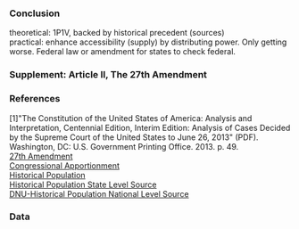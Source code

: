 ### Conclusion  
theoretical: 1P1V, backed by historical precedent (sources)  
practical: enhance accessibility (supply) by distributing power. Only getting worse. Federal law or amendment for states to check federal.
		
### Supplement: Article II, The 27th Amendment  
<a id="references"></a>
### References  
<a id="ref-one"></a>
[1]"The Constitution of the United States of America: Analysis and Interpretation, Centennial Edition, Interim Edition: Analysis of Cases Decided by the Supreme Court of the United States to June 26, 2013" (PDF). Washington, DC: U.S. Government Printing Office. 2013. p. 49.  
[27th Amendment](https://en.wikipedia.org/wiki/Twenty-seventh_Amendment_to_the_United_States_Constitution)  
[Congressional Apportionment](https://en.wikipedia.org/wiki/United_States_congressional_apportionment)  
[Historical Population](https://en.wikipedia.org/wiki/List_of_U.S._states_and_territories_by_historical_population)  
[Historical Population State Level Source](https://web.archive.org/web/20141121134738/http://www.census.gov/population/www/documentation/twps0056/tabs15-65.pdf)  
[DNU-Historical Population National Level Source](https://web.archive.org/web/20141114183703/http://www.census.gov/population/www/documentation/twps0056/tab01.pdf)  

### Data	